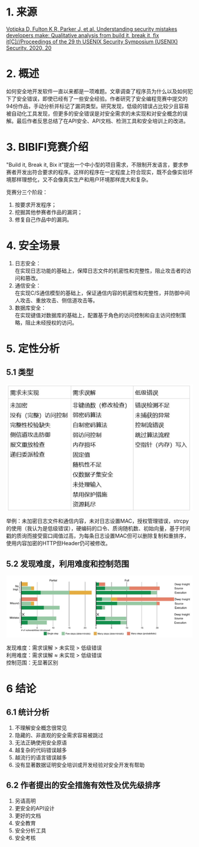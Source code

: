 <title>Understanding security mistakes developers make: Qualitative analysis from Build It, Break It, Fix It @ 阅读笔记</title>

# 1. 来源
[Votipka D, Fulton K R, Parker J, et al. Understanding security mistakes developers make: Qualitative analysis from build it, break it, fix it[C]//Proceedings of the 29 th USENIX Security Symposium (USENIX) Security. 2020, 20](https://www.usenix.org/conference/usenixsecurity20/presentation/votipka-understanding)

# 2. 概述
如何安全地开发软件一直以来都是一项难题。文章调查了程序员为什么以及如何犯下了安全错误，即使已经有了一些安全经验。作者研究了安全编程竞赛中提交的94份作品，手动分析并标记了漏洞类型。研究发现，低级的错误占比较少且容易被自动化工具发现，但更多的安全错误是对安全需求的未实现和对安全概念的误解。最后作者反思总结了在API安全、API文档、检测工具和安全培训上的改进。

# 3. BIBIFI竞赛介绍
"Build it, Break it, Bix it"提出一个中小型的项目需求，不限制开发语言，要求参赛者开发出符合要求的程序。这样的程序在一定程度上符合现实，既不会像实验环境那样理想化，又不会像真实生产和用户环境那样庞大和复杂。

竞赛分三个阶段： 
1. 按要求开发程序；
2. 挖掘其他参赛者作品的漏洞；
3. 修复自己作品中的漏洞。

# 4. 安全场景

1. 日志安全：  
在实现日志功能的基础上，保障日志文件的机密性和完整性，阻止攻击者的访问和篡改。
2. 通信安全：  
在实现C/S通信模型的基础上，保证通信内容的机密性和完整性，并防御中间人攻击、重放攻击、侧信道攻击等。
3. 数据库安全：  
在实现键值对数据库的基础上，配置基于角色的访问控制和自主访问控制策略，阻止未经授权的访问。

# 5. 定性分析

## 5.1 类型
![漏洞类型](/imgs/2020-10-04/vul-type.jpg) 

举例：未加密日志文件和通信内容，未对日志设置MAC，授权管理错误，strcpy的使用（我认为是低级错误），硬编码的口令、质询随机数、初始向量，基于时间戳的质询而接受窗口阈值过高，为每条日志设置MAC但可以删除复制和重排序，使用内容加密的HTTP但Header仍可被修改。

## 5.2 发现难度，利用难度和控制范围

![针对每种类型引入的漏洞按发现难度，利用难度和控制范围划分](/imgs/2020-10-04/vul-intro.jpg)

发现难度：需求误解 > 未实现 > 低级错误  
利用难度：需求误解 ≈ 未实现 > 低级错误  
控制范围：无显著区别 

# 6 结论

## 6.1 统计分析
1. 不理解安全概念很常见
2. 隐藏的、非直观的安全需求容易被跳过
3. 无法正确使用安全原语
4. 越复杂的代码错误越多
5. 越流行的语言错误越多
6. 没有显著数据证明安全培训或开发经验对安全开发有帮助

## 6.2 作者提出的安全措施有效性及优先级排序
1. 另请高明
2. 更安全的API设计
3. 更好的文档
4. 安全教育
5. 安全分析工具
6. 安全考核